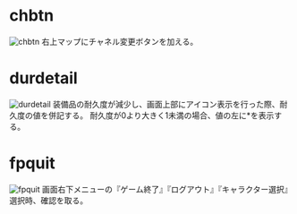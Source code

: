 # chbtn
![chbtn](https://github.com/m1yur1/ToS_Addon/wiki/image/chbtn_00.jpg)
右上マップにチャネル変更ボタンを加える。

# durdetail
![durdetail](https://github.com/m1yur1/ToS_Addon/wiki/image/durdetail_00.jpg)
装備品の耐久度が減少し、画面上部にアイコン表示を行った際、耐久度の値を併記する。
耐久度が0より大きく1未満の場合、値の左に\*を表示する。

# fpquit
![fpquit](https://github.com/m1yur1/ToS_Addon/wiki/image/fpquit_00.jpg)
画面右下メニューの『ゲーム終了』『ログアウト』『キャラクター選択』選択時、確認を取る。